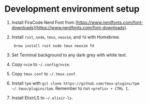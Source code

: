 # Development environment setup

1. Install FiraCode Nerd Font from [https://www.nerdfonts.com/font-downloads](https://www.nerdfonts.com/font-downloads).
1. Install `rust`, `node`, `tmux`, `neovim`, and `fd` with Homebrew.
        
        brew install rust node tmux neovim fd

1. Set Terminal background to any dark grey with white text.
1. Copy `nvim` to `~/.config/nvim`.
1. Copy `tmux.conf` to `~/.tmux.conf`.
1. Install `tpm` with `git clone https://github.com/tmux-plugins/tpm ~/.tmux/plugins/tpm`. Remember to run `<prefix> + CTRL I`.
1. Install ElixirLS to `~/.elixir-ls`.
